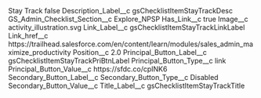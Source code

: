 <?xml version="1.0" encoding="UTF-8"?>
<CustomMetadata xmlns="http://soap.sforce.com/2006/04/metadata" xmlns:xsi="http://www.w3.org/2001/XMLSchema-instance" xmlns:xsd="http://www.w3.org/2001/XMLSchema">
    <label>Stay Track</label>
    <protected>false</protected>
    <values>
        <field>Description_Label__c</field>
        <value xsi:type="xsd:string">gsChecklistItemStayTrackDesc</value>
    </values>
    <values>
        <field>GS_Admin_Checklist_Section__c</field>
        <value xsi:type="xsd:string">Explore_NPSP</value>
    </values>
    <values>
        <field>Has_Link__c</field>
        <value xsi:type="xsd:boolean">true</value>
    </values>
    <values>
        <field>Image__c</field>
        <value xsi:type="xsd:string">activity_illustration.svg</value>
    </values>
    <values>
        <field>Link_Label__c</field>
        <value xsi:type="xsd:string">gsChecklistItemStayTrackLinkLabel</value>
    </values>
    <values>
        <field>Link_href__c</field>
        <value xsi:type="xsd:string">https://trailhead.salesforce.com/en/content/learn/modules/sales_admin_maximize_productivity</value>
    </values>
    <values>
        <field>Position__c</field>
        <value xsi:type="xsd:double">2.0</value>
    </values>
    <values>
        <field>Principal_Button_Label__c</field>
        <value xsi:type="xsd:string">gsChecklistItemStayTrackPriBtnLabel</value>
    </values>
    <values>
        <field>Principal_Button_Type__c</field>
        <value xsi:type="xsd:string">link</value>
    </values>
    <values>
        <field>Principal_Button_Value__c</field>
        <value xsi:type="xsd:string">https://sfdc.co/cpINK6</value>
    </values>
    <values>
        <field>Secondary_Button_Label__c</field>
        <value xsi:nil="true"/>
    </values>
    <values>
        <field>Secondary_Button_Type__c</field>
        <value xsi:type="xsd:string">Disabled</value>
    </values>
    <values>
        <field>Secondary_Button_Value__c</field>
        <value xsi:nil="true"/>
    </values>
    <values>
        <field>Title_Label__c</field>
        <value xsi:type="xsd:string">gsChecklistItemStayTrackTitle</value>
    </values>
</CustomMetadata>
